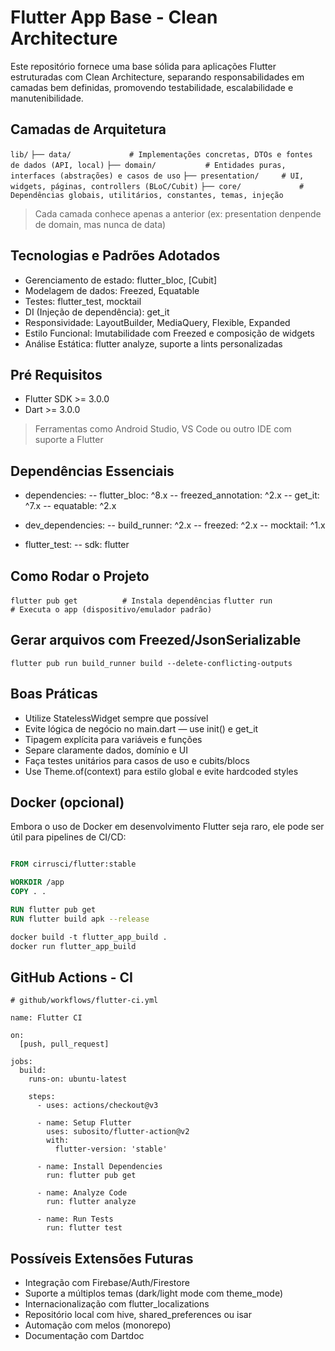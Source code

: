 
# Flutter App Base - Clean Architecture

Este repositório fornece uma base sólida para aplicações Flutter estruturadas com Clean Architecture, separando responsabilidades em camadas bem definidas, promovendo testabilidade, escalabilidade e manutenibilidade.

## Camadas de Arquitetura

```lib/```
```├── data/             # Implementações concretas, DTOs e fontes de dados (API, local)```
```├── domain/           # Entidades puras, interfaces (abstrações) e casos de uso```
```├── presentation/     # UI, widgets, páginas, controllers (BLoC/Cubit)```
```├── core/             # Dependências globais, utilitários, constantes, temas, injeção```

> Cada camada conhece apenas a anterior (ex: presentation denpende de domain, mas nunca de data)

## Tecnologias e Padrões Adotados

- Gerenciamento de estado: 	flutter_bloc, [Cubit]
- Modelagem de dados:	Freezed, Equatable
- Testes:	flutter_test, mocktail
- DI (Injeção de dependência):	get_it
- Responsividade:	LayoutBuilder, MediaQuery, Flexible, Expanded
- Estilo Funcional:	Imutabilidade com Freezed e composição de widgets
- Análise Estática:	flutter analyze, suporte a lints personalizadas

## Pré Requisitos

- Flutter SDK >= 3.0.0
- Dart >= 3.0.0

> Ferramentas como Android Studio, VS Code ou outro IDE com suporte a Flutter

## Dependências Essenciais
- dependencies:
-- flutter_bloc: ^8.x
-- freezed_annotation: ^2.x
-- get_it: ^7.x
-- equatable: ^2.x

- dev_dependencies:
-- build_runner: ^2.x
-- freezed: ^2.x
-- mocktail: ^1.x

- flutter_test:
-- sdk: flutter

## Como Rodar o Projeto

```flutter pub get          # Instala dependências```
```flutter run              # Executa o app (dispositivo/emulador padrão)```

## Gerar arquivos com Freezed/JsonSerializable

```flutter pub run build_runner build --delete-conflicting-outputs```

## Boas Práticas

- Utilize StatelessWidget sempre que possível
- Evite lógica de negócio no main.dart — use init() e get_it
- Tipagem explícita para variáveis e funções
- Separe claramente dados, domínio e UI
- Faça testes unitários para casos de uso e cubits/blocs
- Use Theme.of(context) para estilo global e evite hardcoded styles


## Docker (opcional)

Embora o uso de Docker em desenvolvimento Flutter seja raro, ele pode ser útil para pipelines de CI/CD:

```Dockerfile para build automatizado (APK)

FROM cirrusci/flutter:stable

WORKDIR /app
COPY . .

RUN flutter pub get
RUN flutter build apk --release

docker build -t flutter_app_build .
docker run flutter_app_build
```

## GitHub Actions - CI

```
# github/workflows/flutter-ci.yml

name: Flutter CI

on:
  [push, pull_request]

jobs:
  build:
    runs-on: ubuntu-latest

    steps:
      - uses: actions/checkout@v3

      - name: Setup Flutter
        uses: subosito/flutter-action@v2
        with:
          flutter-version: 'stable'

      - name: Install Dependencies
        run: flutter pub get

      - name: Analyze Code
        run: flutter analyze

      - name: Run Tests
        run: flutter test
```

## Possíveis Extensões Futuras

- Integração com Firebase/Auth/Firestore
- Suporte a múltiplos temas (dark/light mode com theme_mode)
- Internacionalização com flutter_localizations
- Repositório local com hive, shared_preferences ou isar
- Automação com melos (monorepo)
- Documentação com Dartdoc
